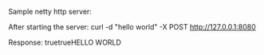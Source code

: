 Sample netty http server:

After starting the server:
curl -d "hello world" -X POST http://127.0.0.1:8080

Response:
truetrueHELLO WORLD
